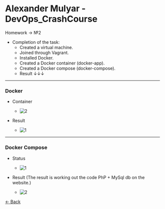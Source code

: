 # Alexander Mulyar - DevOps_CrashCourse 
   Homework -> №2

- Completion of the task:
   - Created a virtual machine.
   - Joined through Vagrant.
   - Installed Docker.
   - Сreated a Docker container (docker-app).
   - Created a Docker compose (docker-compose).
   - Result ↓↓↓ 
____
<h3>Docker</h3>

- Container
   - ![2](https://user-images.githubusercontent.com/82367885/138553621-bdb3a606-1bf1-47d1-bd32-84e305c939f7.png)

- Result
   - ![1](https://user-images.githubusercontent.com/82367885/138553622-2ca7d7db-dbac-401d-9606-dbb0c2577ab5.png)

____
<h3>Docker Compose</h3>

- Status
  
   - ![1](https://user-images.githubusercontent.com/82367885/138553695-27be571f-3126-41e5-b86f-01d4b8bde29c.png)
- Result  (The result is working out the code PhP + MySql db on the website.)
    
   - ![2](https://user-images.githubusercontent.com/82367885/138553708-cd9d007f-b93e-4596-82d5-824587a71cca.png)

[<- Back](https://github.com/AlexanderMulyar/DevOps_CrashCourse)

